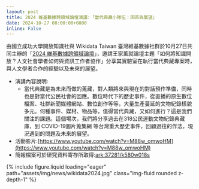 ```yaml
---
layout: post
title: 2024 維基數據跨領域論壇演講:「當代典藏小隊伍：回首與展望」
date: 2024-10-27 08:00:00+0800
inline: False
---
```


由國立成功大學開放知識社與 Wikidata Taiwan 臺灣維基數據社群於10月27日共同主辦的「[2024 維基數據跨領域論壇](https://www.wikidata.org/wiki/Wikidata:Twelfth_Birthday/Taiwan)」，邀請王家薰就論壇主題「如何將知識開放？人文社會學者如何與資訊工作者協作」分享其實驗室在執行當代典藏專案時，與人文學者合作的經驗以及未來的展望。

* 演講內容說明:
    * 當代典藏是為未來而做的蒐藏，對人類將來與現在的對話預作準備，同時也是對當代公民社會的回應。數位時代下的歷史事件，從直播的原生數位檔案、社群新聞媒體網站、數位創作等等，大量生產蔓延的文物紀錄樣貌多元。何種事件、媒材、物品等，值得當代典藏，又如何進行？這是我們關注的課題。這個場次，我們將分享過去在318公民運動文物紀錄典藏庫，到 COVID-19圖片蒐集網 等台灣重大歷史事件，回顧過往的作法，現況遇到的問題及未來的展望。
* 活動影片:[https://www.youtube.com/watch?v=M88w_omwoHM](https://www.youtube.com/watch?v=M88w_omwoHM)
* 簡報檔案可於研究資料寄存所取得:[ark:37281/k580w018s](https://pid.depositar.io/ark:37281/k580w018s)

<div class="row mt-3">
    <div class="col-sm mt-3 mt-md-0">
        {% include figure.liquid loading="eager" path="assets/img/news/wikidata2024.jpg" class="img-fluid rounded z-depth-1" %}
    </div>
</div>
